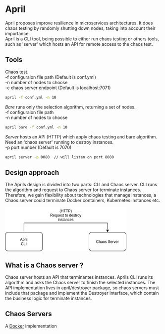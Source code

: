 # April

April proposes improve resilience in microservices architectures. It
does chaos testing by randomly shutting down nodes, taking into account 
their importance.  
April is a CLI tool, being possible to either run chaos testing or others tools,
such as 'server' which hosts an API for remote access to the chaos test.

## Tools
Chaos test.  
-f configuraion file path (Default is conf.yml)  
-n number of nodes to choose  
-c chaos server endpoint (Default is localhost:7071)  
```bash 
april -f conf.yml -n 10
```  

*Bare* runs only the selection algorithm, returning a set of nodes.  
-f configuraion file path  
-n number of nodes to choose  
```bash 
april bare -f conf.yml -n 10  
```  

*Server* hosts an API (HTTP) which apply chaos testing and bare algorithm.  
Need an 'chaos server' running to destroy instances.  
-p port number (Default is 7070)  
```bash 
april server -p 8080  // will listen on port 8080
``` 

## Design approach 
The Aprils design is divided into two parts: CLI and Chaos server. CLI runs the algorithm and request to Chaos server for terminate instances. 
Therefore, we gain flexibility about technologies that manage instances, a Chaos server could terminate Docker containers, Kubernetes instances etc.  

![Aprils design](./res/aprils-diagram-1.png)  

## What is a Chaos server ?
Chaos server hosts an API that terminantes instances. Aprils CLI runs its algorithm and asks the Chaos server to finish 
the selected instances. The API implementation lives in april/destroyer package, so chaos servers must include that package and
implement the Destroyer interface, which contain the business logic for terminate instances. 

## Chaos Servers
A [Docker](https://github.com/barbosaigor/aprilcsdocker) implementation  

